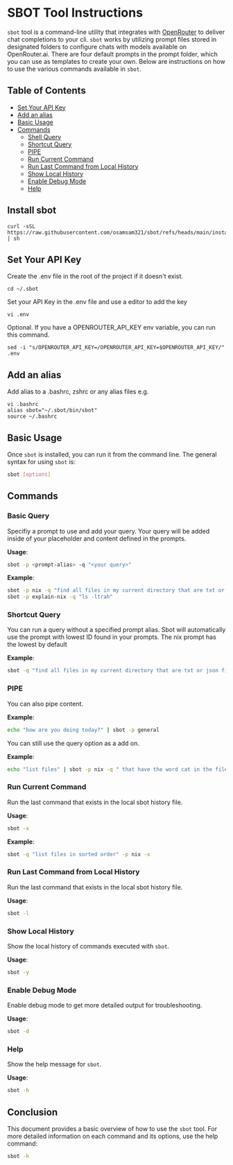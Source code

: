 
# SBOT Tool Instructions

`sbot` tool is a command-line utility that integrates with [OpenRouter](https://openrouter.ai) to deliver chat completions to your cli. `sbot` works by utilizing prompt files stored in designated folders to configure chats with models available on OpenRouter.ai. There are four default prompts in the prompt folder, which you can use as templates to create your own. Below are instructions on how to use the various commands available in `sbot`.
## Table of Contents

- [Set Your API Key](#set-your-api-key)
- [Add an alias](#add-an-alias)
- [Basic Usage](#basic-usage)
- [Commands](#commands)
  - [Shell Query](#basic-query)
  - [Shortcut Query](#shortcut-query)
  - [PIPE](#pipe)
  - [Run Current Command](#run-current-command)
  - [Run Last Command from Local History](#run-last-command-from-local-history)
  - [Show Local History](#show-local-history)
  - [Enable Debug Mode](#enable-debug-mode)
  - [Help](#help)

## Install sbot
```
curl -sSL https://raw.githubusercontent.com/osamsam321/sbot/refs/heads/main/install.sh | sh
```

## Set Your API Key
Create the .env file in the root of the project if it doesn't exist.
```
cd ~/.sbot
```

Set your API Key in the .env file and use a editor to add the key
```
vi .env
```

Optional. If you have a OPENROUTER_API_KEY env variable, you can run this command.

```
sed -i "s/OPENROUTER_API_KEY=/OPENROUTER_API_KEY=$OPENROUTER_API_KEY/" .env
```
## Add an alias

Add alias to a .bashrc, zshrc or any alias files e.g.

```
vi .bashrc
alias sbot="~/.sbot/bin/sbot"
source ~/.bashrc
```
## Basic Usage

Once `sbot` is installed, you can run it from the command line. The general syntax for using `sbot` is:

```sh
sbot [options]
```

## Commands

### Basic Query

Specifiy a prompt to use and add your query. Your query will be added inside of your placeholder and content defined in the prompts.

**Usage**:
```sh
sbot -p <prompt-alias> -q "<your query>"
```

**Example**:
```sh
sbot -p nix -q "find all files in my current directory that are txt or json files"
sbot -p explain-nix -q "ls -ltrah"

```
### Shortcut Query

You can run a query without a specified prompt alias. Sbot will automatically use the prompt with lowest ID found in your prompts. The nix prompt has the lowest by default

**Example**:
```sh
sbot -q "find all files in my current directory that are txt or json files"

```
### PIPE

You can also pipe content.

**Example**:
```sh
echo "how are you doing today?" | sbot -p general
```
You can still use the query option as a add on.

**Example**:
```sh
echo "list files" | sbot -p nix -q " that have the word cat in the filename."
```
### Run Current Command

Run the last command that exists in the local sbot history file.

**Usage**:
```sh
sbot -x
```

**Example**:
```sh
sbot -q "list files in sorted order" -p nix -x
```


### Run Last Command from Local History

Run the last command that exists in the local sbot history file.

**Usage**:
```sh
sbot -l
```

### Show Local History

Show the local history of commands executed with `sbot`.

**Usage**:
```sh
sbot -y
```

### Enable Debug Mode

Enable debug mode to get more detailed output for troubleshooting.

**Usage**:
```sh
sbot -d
```

### Help

Show the help message for `sbot`.

**Usage**:
```sh
sbot -h
```

## Conclusion

This document provides a basic overview of how to use the `sbot` tool. For more detailed information on each command and its options, use the help command:

```sh
sbot -h
```
